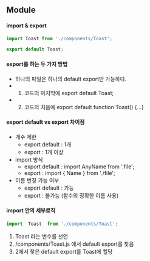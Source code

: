 ## Module

#### import & export
```jsx
import Toast from './components/Toast';

export default Toast;
```

#### export를 하는 두 가지 방법
- 하나의 파일은 하나의 default export만 가능하다.
- 1. 코드의 마지막에 export default Toast;
- 2. 코드의 처음에 export default function Toast() {...}

#### export default vs export 차이점
- 개수 제한
  - export default : 1개
  - export         : 1개 이상
- import 방식
  - export default : import AnyName from '.file';
  - export         : import { Name } from './file';
- 이름 변경 가능 여부
  - export default : 가능
  - export         : 불가능 (함수의 정확한 이름 사용)

#### import 안의 세부로직
```jsx
import  Toast  from './components/Toast';
```
1. Toast 라는 변수를 선언
2. /components/Toast.js 에서 default export를 찾음
3. 2에서 찾은 default export를 Toast에 할당
